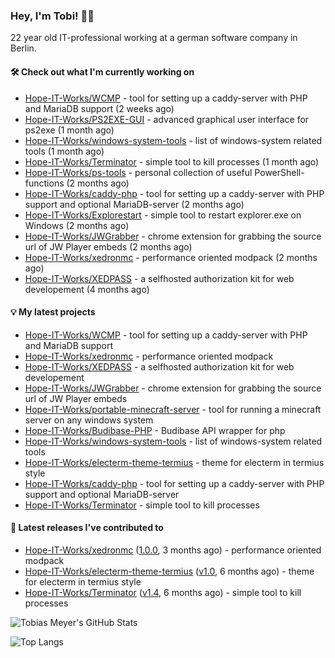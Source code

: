 ### Hey, I'm Tobi! 👋🏻
22 year old IT-professional working at a german software company in Berlin.

#### 🛠 Check out what I'm currently working on

- [Hope-IT-Works/WCMP](https://github.com/Hope-IT-Works/WCMP) - tool for setting up a caddy-server with PHP and MariaDB support (2 weeks ago)
- [Hope-IT-Works/PS2EXE-GUI](https://github.com/Hope-IT-Works/PS2EXE-GUI) - advanced graphical user interface for ps2exe (1 month ago)
- [Hope-IT-Works/windows-system-tools](https://github.com/Hope-IT-Works/windows-system-tools) - list of windows-system related tools (1 month ago)
- [Hope-IT-Works/Terminator](https://github.com/Hope-IT-Works/Terminator) - simple tool to kill processes (1 month ago)
- [Hope-IT-Works/ps-tools](https://github.com/Hope-IT-Works/ps-tools) - personal collection of useful PowerShell-functions (2 months ago)
- [Hope-IT-Works/caddy-php](https://github.com/Hope-IT-Works/caddy-php) - tool for setting up a caddy-server with PHP support and optional MariaDB-server (2 months ago)
- [Hope-IT-Works/Explorestart](https://github.com/Hope-IT-Works/Explorestart) - simple tool to restart explorer.exe on Windows (2 months ago)
- [Hope-IT-Works/JWGrabber](https://github.com/Hope-IT-Works/JWGrabber) - chrome extension for grabbing the source url of JW Player embeds (2 months ago)
- [Hope-IT-Works/xedronmc](https://github.com/Hope-IT-Works/xedronmc) - performance oriented modpack (2 months ago)
- [Hope-IT-Works/XEDPASS](https://github.com/Hope-IT-Works/XEDPASS) - a selfhosted authorization kit for web developement (4 months ago)

#### 💡 My latest projects

- [Hope-IT-Works/WCMP](https://github.com/Hope-IT-Works/WCMP) - tool for setting up a caddy-server with PHP and MariaDB support
- [Hope-IT-Works/xedronmc](https://github.com/Hope-IT-Works/xedronmc) - performance oriented modpack
- [Hope-IT-Works/XEDPASS](https://github.com/Hope-IT-Works/XEDPASS) - a selfhosted authorization kit for web developement
- [Hope-IT-Works/JWGrabber](https://github.com/Hope-IT-Works/JWGrabber) - chrome extension for grabbing the source url of JW Player embeds
- [Hope-IT-Works/portable-minecraft-server](https://github.com/Hope-IT-Works/portable-minecraft-server) - tool for running a minecraft server on any windows system
- [Hope-IT-Works/Budibase-PHP](https://github.com/Hope-IT-Works/Budibase-PHP) - Budibase API wrapper for php
- [Hope-IT-Works/windows-system-tools](https://github.com/Hope-IT-Works/windows-system-tools) - list of windows-system related tools
- [Hope-IT-Works/electerm-theme-termius](https://github.com/Hope-IT-Works/electerm-theme-termius) - theme for electerm in termius style
- [Hope-IT-Works/caddy-php](https://github.com/Hope-IT-Works/caddy-php) - tool for setting up a caddy-server with PHP support and optional MariaDB-server
- [Hope-IT-Works/Terminator](https://github.com/Hope-IT-Works/Terminator) - simple tool to kill processes

#### 🎉 Latest releases I've contributed to

- [Hope-IT-Works/xedronmc](https://github.com/Hope-IT-Works/xedronmc) ([1.0.0](https://github.com/Hope-IT-Works/xedronmc/releases/tag/1.0.0), 3 months ago) - performance oriented modpack
- [Hope-IT-Works/electerm-theme-termius](https://github.com/Hope-IT-Works/electerm-theme-termius) ([v1.0](https://github.com/Hope-IT-Works/electerm-theme-termius/releases/tag/v1.0), 6 months ago) - theme for electerm in termius style
- [Hope-IT-Works/Terminator](https://github.com/Hope-IT-Works/Terminator) ([v1.4](https://github.com/Hope-IT-Works/Terminator/releases/tag/v1.4), 6 months ago) - simple tool to kill processes

![Tobias Meyer's GitHub Stats](https://github-readme-stats.vercel.app/api?username=Hope-IT-Works&show_icons=true&theme=dark&include_all_commits=true&bg_color=1e1e1e&icon_color=00ff00&text_color=c3c3c3)

![Top Langs](https://github-readme-stats.vercel.app/api/top-langs/?username=Hope-IT-Works&show_icons=true&theme=dark&include_all_commits=true&bg_color=1e1e1e&icon_color=00ff00&text_color=c3c3c3)

